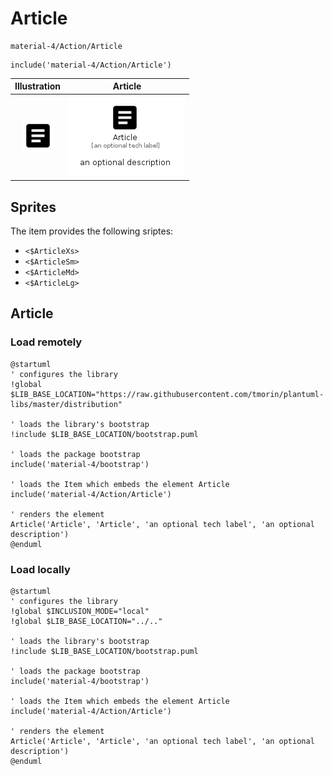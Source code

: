 # Article


```text
material-4/Action/Article
```

```text
include('material-4/Action/Article')
```



| Illustration | Article |
| :---: | :---: |
| ![illustration for Illustration](../../material-4/Action/Article.png) | ![illustration for Article](../../material-4/Action/Article.Local.png) |



## Sprites
The item provides the following sriptes:

- `<$ArticleXs>`
- `<$ArticleSm>`
- `<$ArticleMd>`
- `<$ArticleLg>`





## Article

### Load remotely
```plantuml
@startuml
' configures the library
!global $LIB_BASE_LOCATION="https://raw.githubusercontent.com/tmorin/plantuml-libs/master/distribution"

' loads the library's bootstrap
!include $LIB_BASE_LOCATION/bootstrap.puml

' loads the package bootstrap
include('material-4/bootstrap')

' loads the Item which embeds the element Article
include('material-4/Action/Article')

' renders the element
Article('Article', 'Article', 'an optional tech label', 'an optional description')
@enduml
```

### Load locally
```plantuml
@startuml
' configures the library
!global $INCLUSION_MODE="local"
!global $LIB_BASE_LOCATION="../.."

' loads the library's bootstrap
!include $LIB_BASE_LOCATION/bootstrap.puml

' loads the package bootstrap
include('material-4/bootstrap')

' loads the Item which embeds the element Article
include('material-4/Action/Article')

' renders the element
Article('Article', 'Article', 'an optional tech label', 'an optional description')
@enduml
```

